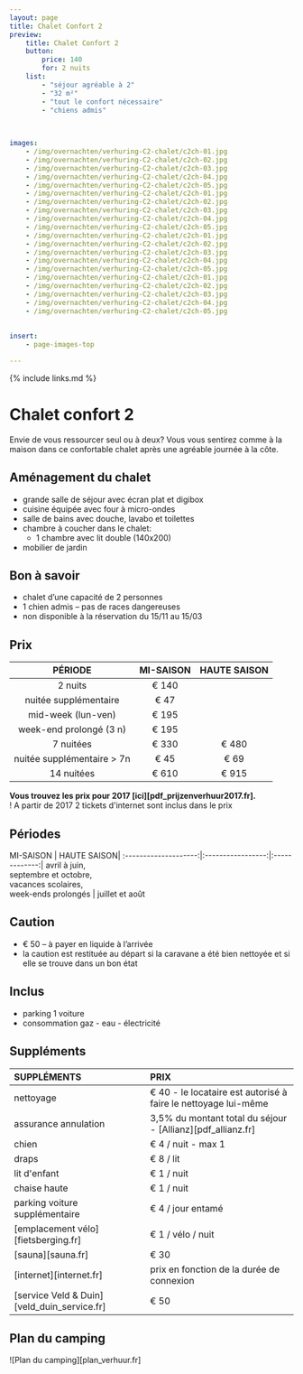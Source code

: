 ```yaml
---
layout: page
title: Chalet Confort 2 
preview: 
    title: Chalet Confort 2
    button:
        price: 140
        for: 2 nuits
    list:
        - "séjour agréable à 2"
        - "32 m²"
        - "tout le confort nécessaire"
        - "chiens admis"
       
       

images:
    - /img/overnachten/verhuring-C2-chalet/c2ch-01.jpg
    - /img/overnachten/verhuring-C2-chalet/c2ch-02.jpg
    - /img/overnachten/verhuring-C2-chalet/c2ch-03.jpg
    - /img/overnachten/verhuring-C2-chalet/c2ch-04.jpg
    - /img/overnachten/verhuring-C2-chalet/c2ch-05.jpg
    - /img/overnachten/verhuring-C2-chalet/c2ch-01.jpg
    - /img/overnachten/verhuring-C2-chalet/c2ch-02.jpg
    - /img/overnachten/verhuring-C2-chalet/c2ch-03.jpg
    - /img/overnachten/verhuring-C2-chalet/c2ch-04.jpg
    - /img/overnachten/verhuring-C2-chalet/c2ch-05.jpg
    - /img/overnachten/verhuring-C2-chalet/c2ch-01.jpg
    - /img/overnachten/verhuring-C2-chalet/c2ch-02.jpg
    - /img/overnachten/verhuring-C2-chalet/c2ch-03.jpg
    - /img/overnachten/verhuring-C2-chalet/c2ch-04.jpg
    - /img/overnachten/verhuring-C2-chalet/c2ch-05.jpg
    - /img/overnachten/verhuring-C2-chalet/c2ch-01.jpg
    - /img/overnachten/verhuring-C2-chalet/c2ch-02.jpg
    - /img/overnachten/verhuring-C2-chalet/c2ch-03.jpg
    - /img/overnachten/verhuring-C2-chalet/c2ch-04.jpg
    - /img/overnachten/verhuring-C2-chalet/c2ch-05.jpg
    
    
insert:
    - page-images-top

---
```


{% include links.md %}

# Chalet confort 2 

Envie de vous ressourcer seul ou à deux? Vous vous sentirez comme à la maison dans ce confortable chalet après une agréable journée à la côte.

## Aménagement du chalet

- grande salle de séjour avec écran plat et digibox
- cuisine équipée avec four à micro-ondes
- salle de bains avec douche, lavabo et toilettes
- chambre à coucher dans le chalet:
    - 1 chambre avec lit double (140x200)
- mobilier de jardin
    
## Bon à savoir

- chalet d’une capacité de 2 personnes
- 1 chien admis – pas de races dangereuses
- non disponible à la réservation du 15/11 au 15/03

## Prix

PÉRIODE                |MI-SAISON     | HAUTE SAISON |
:---------------------:|:------------:|:------------:|
2 nuits                |€ 140         |              |    
nuitée supplémentaire  |€ 47          |              |
mid-week (lun-ven)     |€ 195         |              |
week-end prolongé (3 n)|€ 195         |              |
7 nuitées              |€ 330         |€ 480         | 
nuitée supplémentaire > 7n |€ 45          |€ 69          | 
14 nuitées             |€ 610         |€ 915         | 

**Vous trouvez les prix pour 2017 [ici][pdf_prijzenverhuur2017.fr].** <br>
! A partir de 2017 2 tickets d'internet sont inclus dans le prix

## Périodes

MI-SAISON      |    HAUTE SAISON|
:--------------------:|:-----------------:|:-------------:|
 avril à juin, <br>septembre et octobre, <br>vacances scolaires, <br>week-ends prolongés  | juillet et août

## Caution

- € 50 – à payer en liquide à l’arrivée
- la caution est restituée au départ si la caravane a été bien nettoyée et si elle se trouve dans un bon état

## Inclus

- parking 1 voiture
- consommation gaz - eau - électricité 


## Suppléments

SUPPLÉMENTS               | PRIX
:-------------------|:-----------|
nettoyage           | € 40 - le locataire est autorisé à faire le nettoyage lui-même
assurance annulation| 3,5% du montant total du séjour - [Allianz][pdf_allianz.fr] 
chien               | € 4 / nuit - max 1
draps               | € 8 / lit
lit d'enfant        | € 1 / nuit
chaise haute        | € 1 / nuit
parking voiture supplémentaire  | € 4 / jour entamé
[emplacement vélo][fietsberging.fr]| € 1 / vélo / nuit
[sauna][sauna.fr]   | € 30
[internet][internet.fr]| prix en fonction de la durée de connexion
[service Veld & Duin][veld_duin_service.fr]| € 50


## Plan du camping

![Plan du camping][plan_verhuur.fr]